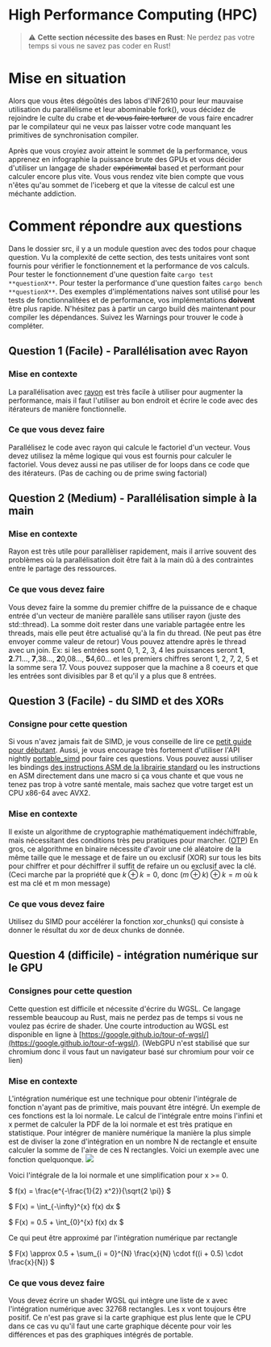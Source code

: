 # High Performance Computing (HPC)

> ⚠️ **Cette section nécessite des bases en Rust**: Ne perdez pas votre temps si vous ne savez pas coder en Rust!

# Mise en situation

Alors que vous êtes dégoûtés des labos d'INF2610 pour leur mauvaise utilisation du parallélisme et leur abominable fork(), vous décidez de rejoindre le culte du crabe et ~~de vous faire torturer~~ de vous faire encadrer par le compilateur qui ne veux pas laisser votre code manquant les primitives de synchronisation compiler.

Après que vous croyiez avoir atteint le sommet de la performance, vous apprenez en infographie la puissance brute des GPUs et vous décider d'utiliser un langage de shader ~~expérimental~~ based et performant pour calculer encore plus vite. Vous vous rendez vite bien compte que vous n'êtes qu'au sommet de l'iceberg et que la vitesse de calcul est une méchante addiction.

# Comment répondre aux questions

Dans le dossier src, il y a un module question avec des todos pour chaque question. Vu la complexité de cette section, des tests unitaires vont sont fournis pour vérifier le fonctionnement et la performance de vos calculs. Pour tester le fonctionnement d'une question faite `cargo test **questionX**`. Pour tester la performance d'une question faites `cargo bench **questionX**`. Des exemples d'implémentations naives sont utilisé pour les tests de fonctionnalitées et de performance, vos implémentations **doivent** être plus rapide. N'hésitez pas à partir un cargo build dès maintenant pour compiler les dépendances. Suivez les Warnings pour trouver le code à compléter.

## Question 1 (Facile) - Parallélisation avec Rayon

### Mise en contexte

La parallélisation avec [rayon](https://github.com/rayon-rs/rayon) est très facile à utiliser pour augmenter la performance, mais il faut l'utiliser au bon endroit et écrire le code avec des itérateurs de manière fonctionnelle.

### Ce que vous devez faire

Parallélisez le code avec rayon qui calcule le factoriel d'un vecteur. Vous devez utilisez la même logique qui vous est fournis pour calculer le factoriel. Vous devez aussi ne pas utiliser de for loops dans ce code que des itérateurs. (Pas de caching ou de prime swing factorial)

## Question 2 (Medium) - Parallélisation simple à la main

### Mise en contexte
Rayon est très utile pour parallèliser rapidement, mais il arrive souvent des problèmes où la parallélisation doit être fait à la main dû à des contraintes entre le partage des ressources.

### Ce que vous devez faire
Vous devez faire la somme du premier chiffre de la puissance de e chaque entrée d'un vecteur de manière parallèle sans utiliser rayon (juste des std::thread). La somme doit rester dans une variable partagée entre les threads, mais elle peut être actualisé qu'à la fin du thread. (Ne peut pas être envoyer comme valeur de retour) Vous pouvez attendre après le thread avec un join. Ex: si les entrées sont 0, 1, 2, 3, 4 les puissances seront **1**, **2**.71..., **7**,38..., **2**0,08..., **5**4,60... et les premiers chiffres seront 1, 2, 7, 2, 5 et la somme sera 17. Vous pouvez supposer que la machine a 8 coeurs et que les entrées sont divisibles par 8 et qu'il y a plus que 8 entrées.

## Question 3 (Facile) - du SIMD et des XORs

### Consigne pour cette question

Si vous n'avez jamais fait de SIMD, je vous conseille de lire ce [petit guide pour débutant](https://github.com/rust-lang/portable-simd/blob/master/beginners-guide.md). Aussi, je vous encourage très fortement d'utiliser l'API nightly [portable_simd](https://github.com/rust-lang/portable-simd) pour faire ces questions. Vous pouvez aussi utiliser les bindings [des instructions ASM de la librairie standard](https://doc.rust-lang.org/core/arch/x86_64/index.html) ou les instructions en ASM directement dans une macro si ça vous chante et que vous ne tenez pas trop à votre santé mentale, mais sachez que votre target est un CPU x86-64 avec AVX2.

### Mise en contexte

Il existe un algorithme de cryptographie mathématiquement indéchiffrable, mais nécessitant des conditions très peu pratiques pour marcher. ([OTP](https://en.wikipedia.org/wiki/One-time_pad)) En gros, ce algorithme en binaire nécessite d'avoir une clé aléatoire de la même taille que le message et de faire un ou exclusif (XOR) sur tous les bits pour chiffrer et pour déchiffrer il suffit de refaire un ou exclusif avec la clé. (Ceci marche par la propriété que $k \oplus k = 0$, donc $(m \oplus k) \oplus k = m$ où k est ma clé et m mon message)

### Ce que vous devez faire

Utilisez du SIMD pour accélérer la fonction xor_chunks() qui consiste à donner le résultat du xor de deux chunks de donnée.

## Question 4 (difficile) - intégration numérique sur le GPU

### Consignes pour cette question

Cette question est difficile et nécessite d'écrire du WGSL. Ce langage ressemble beaucoup au Rust, mais ne perdez pas de temps si vous ne voulez pas écrire de shader. Une courte introduction au WGSL est disponible en ligne à [https://google.github.io/tour-of-wgsl/](https://google.github.io/tour-of-wgsl/). (WebGPU n'est stabilisé que sur chromium donc il vous faut un navigateur basé sur chromium pour voir ce lien)

### Mise en contexte

L'intégration numérique est une technique pour obtenir l'intégrale de fonction n'ayant pas de primitive, mais pouvant être intégré. Un exemple de ces fonctions est la loi normale. Le calcul de l'intégrale entre moins l'infini et x permet de calculer la PDF de la loi normale et est très pratique en statistique. Pour intégrer de manière numérique la manière la plus simple est de diviser la zone d'intégration en un nombre N de rectangle et ensuite calculer la somme de l'aire de ces N rectangles. Voici un exemple avec une fonction quelquonque.
![](https://upload.wikimedia.org/wikipedia/commons/thumb/2/26/Integration_rectangle.svg/1024px-Integration_rectangle.svg.png)

Voici l'intégrale de la loi normale et une simplification pour x >= 0.

$ f(x) = \frac{e^{-\frac{1}{2} x^2}}{\sqrt{2 \pi}} $

$ F(x) = \int_{-\infty}^{x} f(x) dx $

$ F(x) = 0.5 + \int_{0}^{x} f(x) dx $

Ce qui peut être approximé par l'intégration numérique par rectangle

$ F(x) \approx  0.5 + \sum_{i = 0}^{N} \frac{x}{N} \cdot f((i + 0.5) \cdot \frac{x}{N}) $

### Ce que vous devez faire

Vous devez écrire un shader WGSL qui intègre une liste de x avec l'intégration numérique avec 32768 rectangles. Les x vont toujours être positif. Ce n'est pas grave si la carte graphique est plus lente que le CPU dans ce cas vu qu'il faut une carte graphique décente pour voir les différences et pas des graphiques intégrés de portable.
